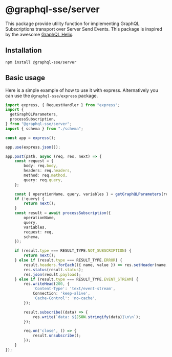 # @graphql-sse/server

This package provide utility function for implementing GraphQL Subscriptions transport over Server Send Events. This package is inspired by the awesome [GraphQL Helix](https://github.com/contrawork/graphql-helix).

## Installation

```shell
npm install @graphql-sse/server
```

## Basic usage

Here is a simple example of how to use it with express. Alternatively you can use the `@graphql-sse/express` package.

```typescript
import express, { RequestHandler } from "express";
import {
  getGraphQLParameters,
  processSubscription,
} from "@graphql-sse/server";
import { schema } from "./schema";

const app = express();

app.use(express.json());

app.post(path, async (req, res, next) => {
    const request = {
        body: req.body,
        headers: req.headers,
        method: req.method,
        query: req.query,
    };

    const { operationName, query, variables } = getGraphQLParameters(request);
    if (!query) {
        return next();
    }
    const result = await processSubscription({
        operationName,
        query,
        variables,
        request: req,
        schema,
    });

    if (result.type === RESULT_TYPE.NOT_SUBSCRIPTION) {
        return next();
    } else if (result.type === RESULT_TYPE.ERROR) {
        result.headers.forEach(({ name, value }) => res.setHeader(name, value));
        res.status(result.status);
        res.json(result.payload);
    } else if (result.type === RESULT_TYPE.EVENT_STREAM) {
        res.writeHead(200, {
            'Content-Type': 'text/event-stream',
            Connection: 'keep-alive',
            'Cache-Control': 'no-cache',
        });

        result.subscribe((data) => {
            res.write(`data: ${JSON.stringify(data)}\n\n`);
        });

        req.on('close', () => {
            result.unsubscribe();
        });
    }
});
```
